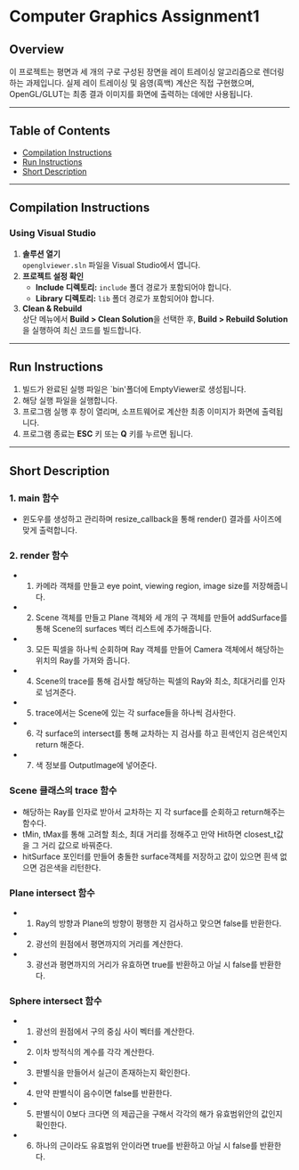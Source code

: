 # Computer Graphics Assignment1

## Overview
이 프로젝트는 평면과 세 개의 구로 구성된 장면을 레이 트레이싱 알고리즘으로 렌더링하는 과제입니다.
실제 레이 트레이싱 및 음영(흑백) 계산은 직접 구현했으며, OpenGL/GLUT는 최종 결과 이미지를 화면에 출력하는 데에만 사용됩니다.

---

## Table of Contents
- [Compilation Instructions](#compilation-instructions)
- [Run Instructions](#run-instructions)
- [Short Description](#short-description)

---

## Compilation Instructions

### Using Visual Studio
1. **솔루션 열기**  
   `openglviewer.sln` 파일을 Visual Studio에서 엽니다.
2. **프로젝트 설정 확인**  
   - **Include 디렉토리:** `include` 폴더 경로가 포함되어야 합니다.  
   - **Library 디렉토리:** `lib` 폴더 경로가 포함되어야 합니다.
3. **Clean & Rebuild**  
   상단 메뉴에서 **Build > Clean Solution**을 선택한 후, **Build > Rebuild Solution**을 실행하여 최신 코드를 빌드합니다.

---

## Run Instructions
1. 빌드가 완료된 실행 파일은 `bin'폴더에 EmptyViewer로 생성됩니다.
2. 해당 실행 파일을 실행합니다.
3. 프로그램 실행 후 창이 열리며, 소프트웨어로 계산한 최종 이미지가 화면에 출력됩니다.
4. 프로그램 종료는 **ESC** 키 또는 **Q** 키를 누르면 됩니다.

---

## Short Description

### 1. main 함수
- 윈도우를 생성하고 관리하며 resize_callback을 통해 render() 결과를 사이즈에 맞게 출력합니다.

### 2. render 함수
- 1. 카메라 객채를 만들고 eye point, viewing region, image size를 저장해줍니다.
- 2. Scene 객체를 만들고 Plane 객체와 세 개의 구 객체를 만들어 addSurface를 통해 Scene의 surfaces 벡터 리스트에 추가해줍니다.
- 3. 모든 픽셀을 하나씩 순회하며 Ray 객체를 만들어 Camera 객체에서 해당하는 위치의 Ray를 가져와 줍니다.
- 4. Scene의 trace를 통해 검사할 해당하는 픽셀의 Ray와 최소, 최대거리를 인자로 넘겨준다.
- 5. trace에서는 Scene에 있는 각 surface들을 하나씩 검사한다.
- 6. 각 surface의 intersect를 통해 교차하는 지 검사를 하고 흰색인지 검은색인지 return 해준다.
- 7. 색 정보를 OutputImage에 넣어준다.

### Scene 클래스의 trace 함수
- 해당하는 Ray를 인자로 받아서 교차하는 지 각 surface를 순회하고 return해주는 함수다.
- tMin, tMax를 통해 고려할 최소, 최대 거리를 정해주고 만약 Hit하면 closest_t값을 그 거리 값으로 바꿔준다.
- hitSurface 포인터를 만들어 충돌한 surface객체를 저장하고 값이 있으면 흰색 없으면 검은색을 리턴한다.

### Plane intersect 함수
- 1. Ray의 방향과 Plane의 방향이 평행한 지 검사하고 맞으면 false를 반환한다.
- 2. 광선의 원점에서 평면까지의 거리를 계산한다.
- 3. 광선과 평면까지의 거리가 유효하면 true를 반환하고 아닐 시 false를 반환한다.

### Sphere intersect 함수
- 1. 광선의 원점에서 구의 중심 사이 벡터를 계산한다.
- 2. 이차 방적식의 계수를 각각 계산한다.
- 3. 판별식을 만들어서 실근이 존재하는지 확인한다.
- 4. 만약 판별식이 음수이면 false를 반환한다.
- 5. 판별식이 0보다 크다면 의 제곱근을 구해서 각각의 해가 유효범위안의 값인지 확인한다.
- 6. 하나의 근이라도 유효범위 안이라면 true를 반환하고 아닐 시 false를 반환한다.